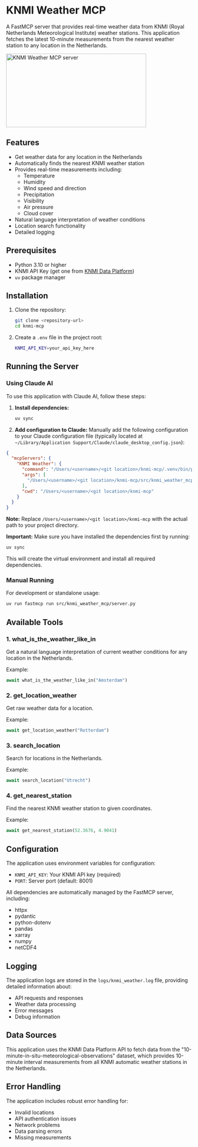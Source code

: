 # KNMI Weather MCP

A FastMCP server that provides real-time weather data from KNMI (Royal Netherlands Meteorological Institute) weather stations. This application fetches the latest 10-minute measurements from the nearest weather station to any location in the Netherlands.

<a href="https://glama.ai/mcp/servers/xanerdcjsm">
  <img width="380" height="200" src="https://glama.ai/mcp/servers/xanerdcjsm/badge" alt="KNMI Weather MCP server" />
</a>

## Features

- Get weather data for any location in the Netherlands
- Automatically finds the nearest KNMI weather station
- Provides real-time measurements including:
  - Temperature
  - Humidity
  - Wind speed and direction
  - Precipitation
  - Visibility
  - Air pressure
  - Cloud cover
- Natural language interpretation of weather conditions
- Location search functionality
- Detailed logging

## Prerequisites

- Python 3.10 or higher
- KNMI API Key (get one from [KNMI Data Platform](https://dataplatform.knmi.nl/))
- `uv` package manager

## Installation

1. Clone the repository:

   ```bash
   git clone <repository-url>
   cd knmi-mcp
   ```

2. Create a `.env` file in the project root:
   ```bash
   KNMI_API_KEY=your_api_key_here
   ```

## Running the Server

### Using Claude AI

To use this application with Claude AI, follow these steps:

1. **Install dependencies:**
   ```bash
   uv sync
   ```

2. **Add configuration to Claude:**
   Manually add the following configuration to your Claude configuration file (typically located at `~/Library/Application Support/Claude/claude_desktop_config.json`):

```json
{
  "mcpServers": {
    "KNMI Weather": {
      "command": "/Users/<username>/<git location>/knmi-mcp/.venv/bin/python",
      "args": [
        "/Users/<username>/<git location>/knmi-mcp/src/knmi_weather_mcp/server.py"
      ],
      "cwd": "/Users/<username>/<git location>/knmi-mcp"
    }
  }
}
```

**Note:** Replace `/Users/<username>/<git location>/knmi-mcp` with the actual path to your project directory.

**Important:** Make sure you have installed the dependencies first by running:

```bash
uv sync
```

This will create the virtual environment and install all required dependencies.

### Manual Running

For development or standalone usage:

```bash
uv run fastmcp run src/knmi_weather_mcp/server.py
```

## Available Tools

### 1. what_is_the_weather_like_in

Get a natural language interpretation of current weather conditions for any location in the Netherlands.

Example:

```python
await what_is_the_weather_like_in("Amsterdam")
```

### 2. get_location_weather

Get raw weather data for a location.

Example:

```python
await get_location_weather("Rotterdam")
```

### 3. search_location

Search for locations in the Netherlands.

Example:

```python
await search_location("Utrecht")
```

### 4. get_nearest_station

Find the nearest KNMI weather station to given coordinates.

Example:

```python
await get_nearest_station(52.3676, 4.9041)
```

## Configuration

The application uses environment variables for configuration:

- `KNMI_API_KEY`: Your KNMI API key (required)
- `PORT`: Server port (default: 8001)

All dependencies are automatically managed by the FastMCP server, including:
- httpx
- pydantic
- python-dotenv
- pandas
- xarray
- numpy
- netCDF4

## Logging

The application logs are stored in the `logs/knmi_weather.log` file, providing detailed information about:

- API requests and responses
- Weather data processing
- Error messages
- Debug information

## Data Sources

This application uses the KNMI Data Platform API to fetch data from the "10-minute-in-situ-meteorological-observations" dataset, which provides 10-minute interval measurements from all KNMI automatic weather stations in the Netherlands.

## Error Handling

The application includes robust error handling for:

- Invalid locations
- API authentication issues
- Network problems
- Data parsing errors
- Missing measurements